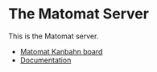 The Matomat Server
==================

This is the Matomat server.

- [Matomat Kanbahn board](https://github.com/FSIN-ohm/Matomat-Server/projects/2)
- [Documentation](https://fsin-ohm.github.io/Matomat-Documentation/)
